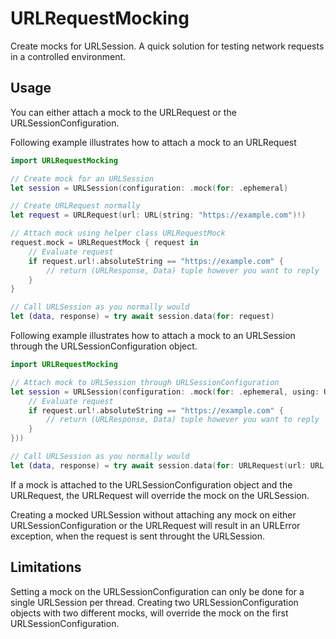 # URLRequestMocking

Create mocks for URLSession. A quick solution for testing network requests in a controlled environment.

## Usage

You can either attach a mock to the URLRequest or the URLSessionConfiguration.

Following example illustrates how to attach a mock to an URLRequest
 
```swift
import URLRequestMocking

// Create mock for an URLSession
let session = URLSession(configuration: .mock(for: .ephemeral)

// Create URLRequest normally
let request = URLRequest(url: URL(string: "https://example.com")!)

// Attach mock using helper class URLRequestMock
request.mock = URLRequestMock { request in
    // Evaluate request
    if request.url!.absoluteString == "https://example.com" {
        // return (URLResponse, Data) tuple however you want to reply
    }
}

// Call URLSession as you normally would
let (data, response) = try await session.data(for: request)
```

Following example illustrates how to attach a mock to an URLSession through the URLSessionConfiguration object.

```swift
import URLRequestMocking

// Attach mock to URLSession through URLSessionConfiguration
let session = URLSession(configuration: .mock(for: .ephemeral, using: URLRequestMock { request in
    // Evaluate request
    if request.url!.absoluteString == "https://example.com" {
        // return (URLResponse, Data) tuple however you want to reply
    }    
}))

// Call URLSession as you normally would
let (data, response) = try await session.data(for: URLRequest(url: URL(string: "https://example.com")!))

```

If a mock is attached to the URLSessionConfiguration object and the URLRequest, the URLRequest will override the
mock on the URLSession.

Creating a mocked URLSession without attaching any mock on either URLSessionConfiguration or the URLRequest will
result in an URLError exception, when the request is sent throught the URLSession.

## Limitations

Setting a mock on the URLSessionConfiguration can only be done for a single URLSession per thread.
Creating two URLSessionConfiguration objects with two different mocks, will override the mock on the
first URLSessionConfiguration.

